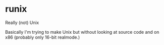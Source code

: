 # runix
Really (not) Unix

Basically I'm trying to make Unix but without looking at source code and on x86 (probably only 16-bit realmode.)
